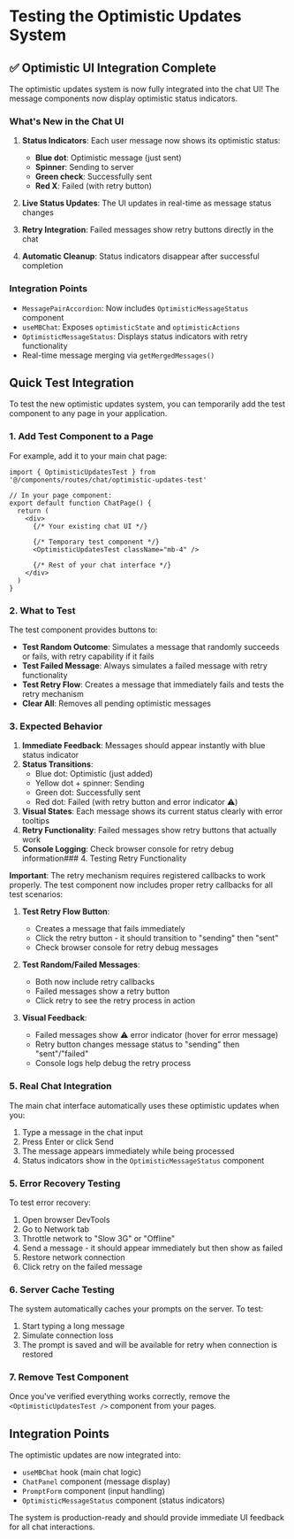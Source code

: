 # Testing the Optimistic Updates System

## ✅ **Optimistic UI Integration Complete**

The optimistic updates system is now fully integrated into the chat UI! The message components now display optimistic status indicators.

### **What's New in the Chat UI**

1. **Status Indicators**: Each user message now shows its optimistic status:
   - **Blue dot**: Optimistic message (just sent)
   - **Spinner**: Sending to server
   - **Green check**: Successfully sent
   - **Red X**: Failed (with retry button)

2. **Live Status Updates**: The UI updates in real-time as message status changes
3. **Retry Integration**: Failed messages show retry buttons directly in the chat
4. **Automatic Cleanup**: Status indicators disappear after successful completion

### **Integration Points**

- `MessagePairAccordion`: Now includes `OptimisticMessageStatus` component
- `useMBChat`: Exposes `optimisticState` and `optimisticActions`
- `OptimisticMessageStatus`: Displays status indicators with retry functionality
- Real-time message merging via `getMergedMessages()`

## Quick Test Integration

To test the new optimistic updates system, you can temporarily add the test component to any page in your application.

### 1. Add Test Component to a Page

For example, add it to your main chat page:

```tsx
import { OptimisticUpdatesTest } from '@/components/routes/chat/optimistic-updates-test'

// In your page component:
export default function ChatPage() {
  return (
    <div>
      {/* Your existing chat UI */}

      {/* Temporary test component */}
      <OptimisticUpdatesTest className="mb-4" />

      {/* Rest of your chat interface */}
    </div>
  )
}
```

### 2. What to Test

The test component provides buttons to:

- **Test Random Outcome**: Simulates a message that randomly succeeds or fails, with retry capability if it fails
- **Test Failed Message**: Always simulates a failed message with retry functionality
- **Test Retry Flow**: Creates a message that immediately fails and tests the retry mechanism
- **Clear All**: Removes all pending optimistic messages

### 3. Expected Behavior

1. **Immediate Feedback**: Messages should appear instantly with blue status indicator
2. **Status Transitions**:
   - Blue dot: Optimistic (just added)
   - Yellow dot + spinner: Sending
   - Green dot: Successfully sent
   - Red dot: Failed (with retry button and error indicator ⚠️)
3. **Visual States**: Each message shows its current status clearly with error tooltips
4. **Retry Functionality**: Failed messages show retry buttons that actually work
5. **Console Logging**: Check browser console for retry debug information### 4. Testing Retry Functionality

**Important**: The retry mechanism requires registered callbacks to work properly. The test component now includes proper retry callbacks for all test scenarios:

1. **Test Retry Flow Button**:
   - Creates a message that fails immediately
   - Click the retry button - it should transition to "sending" then "sent"
   - Check browser console for retry debug messages

2. **Test Random/Failed Messages**:
   - Both now include retry callbacks
   - Failed messages show a retry button
   - Click retry to see the retry process in action

3. **Visual Feedback**:
   - Failed messages show ⚠️ error indicator (hover for error message)
   - Retry button changes message status to "sending" then "sent"/"failed"
   - Console logs help debug the retry process

### 5. Real Chat Integration

The main chat interface automatically uses these optimistic updates when you:

1. Type a message in the chat input
2. Press Enter or click Send
3. The message appears immediately while being processed
4. Status indicators show in the `OptimisticMessageStatus` component

### 5. Error Recovery Testing

To test error recovery:

1. Open browser DevTools
2. Go to Network tab
3. Throttle network to "Slow 3G" or "Offline"
4. Send a message - it should appear immediately but then show as failed
5. Restore network connection
6. Click retry on the failed message

### 6. Server Cache Testing

The system automatically caches your prompts on the server. To test:

1. Start typing a long message
2. Simulate connection loss
3. The prompt is saved and will be available for retry when connection is restored

### 7. Remove Test Component

Once you've verified everything works correctly, remove the `<OptimisticUpdatesTest />` component from your pages.

## Integration Points

The optimistic updates are now integrated into:

- `useMBChat` hook (main chat logic)
- `ChatPanel` component (message display)
- `PromptForm` component (input handling)
- `OptimisticMessageStatus` component (status indicators)

The system is production-ready and should provide immediate UI feedback for all chat interactions.
